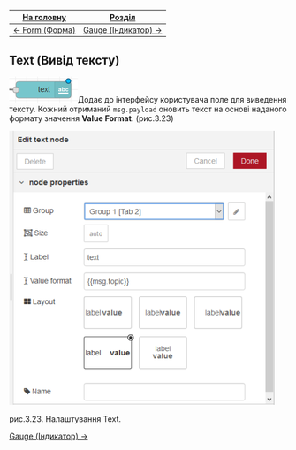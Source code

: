 | [На головну](../)          | [Розділ](README.md)              |
| -------------------------- | -------------------------------- |
| [<- Form (Форма)](Form.md) | [Gauge (Індикатор) ->](Gauge.md) |

## Text (Вивід тексту)

![img](media/text.png)Додає до інтерфейсу користувача поле для виведення тексту.
 Кожний отриманий `msg.payload` оновить текст на основі наданого формату значення **Value Format**. (рис.3.23)

![img](media/3_23.png)

рис.3.23. Налаштування Text.

[Gauge (Індикатор) ->](Gauge.md)